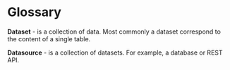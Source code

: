 # Glossary

**Dataset** - is a collection of data. Most commonly a dataset correspond to the content of a single table. 

**Datasource** - is a collection of datasets. For example, a database or REST API.

